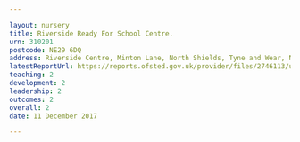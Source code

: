 ```yaml
---

layout: nursery
title: Riverside Ready For School Centre.
urn: 310201
postcode: NE29 6DQ
address: Riverside Centre, Minton Lane, North Shields, Tyne and Wear, NE29 6DQ
latestReportUrl: https://reports.ofsted.gov.uk/provider/files/2746113/urn/310201.pdf
teaching: 2
development: 2
leadership: 2
outcomes: 2
overall: 2
date: 11 December 2017

---
```

